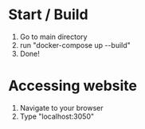 # Start / Build
1. Go to main directory
2. run "docker-compose up --build"
3. Done!

# Accessing website
1. Navigate to your browser
2. Type "localhost:3050"